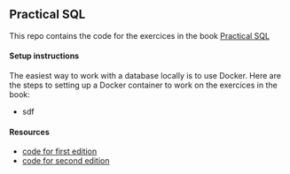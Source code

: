 ## Practical SQL

This repo contains the code for the exercices in the book [Practical SQL](https://nostarch.com/practical-sql-2nd-edition/)


#### Setup instructions
The easiest way to work with a database locally is to use Docker. Here are the steps to setting up a Docker container to work on the exercices in the book:
- sdf

#### Resources
- [code for first edition](https://github.com/anthonydb/practical-sql)
- [code for second edition](https://github.com/anthonydb/practical-sql-2)
